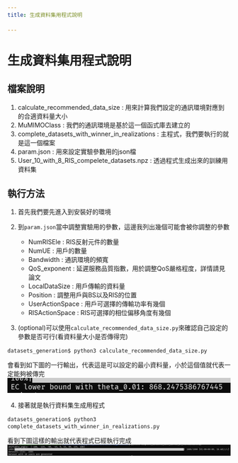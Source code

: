 ```yaml
---
title: 生成資料集用程式說明

---
```


# 生成資料集用程式說明

## 檔案說明
1. calculate_recommended_data_size
    : 	用來計算我們設定的通訊環境對應到的合適資料量大小
2. MuMIMOClass
    :    我們的通訊環境是基於這一個函式庫去建立的
3. complete_datasets_with_winner_in_realizations
    :    主程式，我們要執行的就是這一個檔案
4. param.json
    :    用來設定實驗參數用的json檔
5. User_10_with_8_RIS_compelete_datasets.npz
    :    透過程式生成出來的訓練用資料集

## 執行方法

1. 首先我們要先進入到安裝好的環境

2. 到`param.json`當中調整實驗用的參數，這邊我列出幾個可能會被你調整的參數
    *    NumRISEle
            :   RIS反射元件的數量
    *    NumUE
            :   用戶的數量
    *    Bandwidth
            :   通訊環境的頻寬
    *    QoS_exponent
            :   延遲服務品質指數，用於調整QoS嚴格程度，詳情請見論文
    *    LocalDataSize
            :   用戶傳輸的資料量
    *    Position
            :   調整用戶與BS以及RIS的位置
    *    UserActionSpace
            :   用戶可選擇的傳輸功率有幾個
    *    RISActionSpace
            :   RIS可選擇的相位偏移角度有幾個

3. (optional)可以使用`calculate_recommended_data_size.py`來確認自己設定的參數是否可行(看資料量大小是否傳得完)

```python!
datasets_generation$ python3 calculate_recommended_data_size.py
```
會看到如下圖的一行輸出，代表這是可以設定的最小資料量，小於這個值就代表一定能夠被傳完
![image](EC_lower_bounds.png)

4. 接著就是執行資料集生成用程式
```python!
datasets_generation$ python3 complete_datasets_with_winner_in_realizations.py
```
看到下圖這樣的輸出就代表程式已經執行完成
![image](datasets_generated.png)
